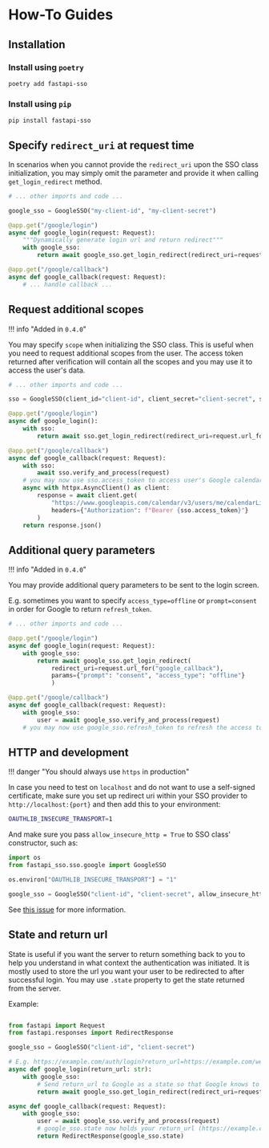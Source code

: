 # How-To Guides

## Installation

### Install using `poetry`

```console
poetry add fastapi-sso
```

### Install using `pip`

```console
pip install fastapi-sso
```

## Specify `redirect_uri` at request time

In scenarios when you cannot provide the `redirect_uri` upon the SSO class initialization, you may simply omit
the parameter and provide it when calling `get_login_redirect` method.

```python
# ... other imports and code ...

google_sso = GoogleSSO("my-client-id", "my-client-secret")

@app.get("/google/login")
async def google_login(request: Request):
    """Dynamically generate login url and return redirect"""
    with google_sso:
        return await google_sso.get_login_redirect(redirect_uri=request.url_for("google_callback"))

@app.get("/google/callback")
async def google_callback(request: Request):
    # ... handle callback ...

```

## Request additional scopes

!!! info "Added in `0.4.0`"

You may specify `scope` when initializing the SSO class.
This is useful when you need to request additional scopes from the user.
The access token returned after verification will contain all the scopes
and you may use it to access the user's data.

```python
# ... other imports and code ...

sso = GoogleSSO(client_id="client-id", client_secret="client-secret", scope=["openid", "email", "https://www.googleapis.com/auth/calendar"])

@app.get("/google/login")
async def google_login():
    with sso:
        return await sso.get_login_redirect(redirect_uri=request.url_for("google_callback"))

@app.get("/google/callback")
async def google_callback(request: Request):
    with sso:
        await sso.verify_and_process(request)
    # you may now use sso.access_token to access user's Google calendar
    async with httpx.AsyncClient() as client:
        response = await client.get(
            "https://www.googleapis.com/calendar/v3/users/me/calendarList",
            headers={"Authorization": f"Bearer {sso.access_token}"}
        )
    return response.json()
```

## Additional query parameters

!!! info "Added in `0.4.0`"

You may provide additional query parameters to be sent to the login screen.

E.g. sometimes you want to specify `access_type=offline` or `prompt=consent` in order for Google to return `refresh_token`.

```python
# ... other imports and code ...

@app.get("/google/login")
async def google_login(request: Request):
    with google_sso:
        return await google_sso.get_login_redirect(
            redirect_uri=request.url_for("google_callback"),
            params={"prompt": "consent", "access_type": "offline"}
            )

@app.get("/google/callback")
async def google_callback(request: Request):
    with google_sso:
        user = await google_sso.verify_and_process(request)
    # you may now use google_sso.refresh_token to refresh the access token
```

## HTTP and development

!!! danger "You should always use `https` in production"

In case you need to test on `localhost` and do not want to
use a self-signed certificate, make sure you set up redirect uri within your SSO provider to `http://localhost:{port}`
and then add this to your environment:

```bash
OAUTHLIB_INSECURE_TRANSPORT=1
```

And make sure you pass `allow_insecure_http = True` to SSO class' constructor, such as:

```python
import os
from fastapi_sso.sso.google import GoogleSSO

os.environ["OAUTHLIB_INSECURE_TRANSPORT"] = "1"

google_sso = GoogleSSO("client-id", "client-secret", allow_insecure_http=True)
```

See [this issue](https://github.com/tomasvotava/fastapi-sso/issues/2) for more information.

## State and return url

State is useful if you want the server to return something back to you to help you understand in what
context the authentication was initiated. It is mostly used to store the url you want your user to be redirected
to after successful login. You may use `.state` property to get the state returned from the server.

Example:

```python

from fastapi import Request
from fastapi.responses import RedirectResponse

google_sso = GoogleSSO("client-id", "client-secret")

# E.g. https://example.com/auth/login?return_url=https://example.com/welcome
async def google_login(return_url: str):
    with google_sso:
        # Send return_url to Google as a state so that Google knows to return it back to us
        return await google_sso.get_login_redirect(redirect_uri=request.url_for("google_callback"), state=return_url)

async def google_callback(request: Request):
    with google_sso:
        user = await google_sso.verify_and_process(request)
        # google_sso.state now holds your return_url (https://example.com/welcome)
        return RedirectResponse(google_sso.state)
```
